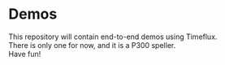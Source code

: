 # Demos

This repository will contain end-to-end demos using Timeflux.  
There is only one for now, and it is a P300 speller.  
Have fun!

